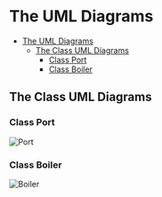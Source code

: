 # The UML Diagrams
<!-- TOC -->

- [The UML Diagrams](#the-uml-diagrams)
  - [The Class UML Diagrams](#the-class-uml-diagrams)
    - [Class Port](#class-port)
    - [Class Boiler](#class-boiler)

<!-- /TOC -->
## The Class UML Diagrams

### Class Port

![Port](http://www.plantuml.com/plantuml/proxy?cache=no&src=https://raw.githubusercontent.com/thermalogic/PyRankine/release2.0/uml/Port.puml)

### Class Boiler

![Boiler](http://www.plantuml.com/plantuml/proxy?cache=no&src=https://raw.githubusercontent.com/thermalogic/PyRankine/release2.0/uml/Boiler.puml)